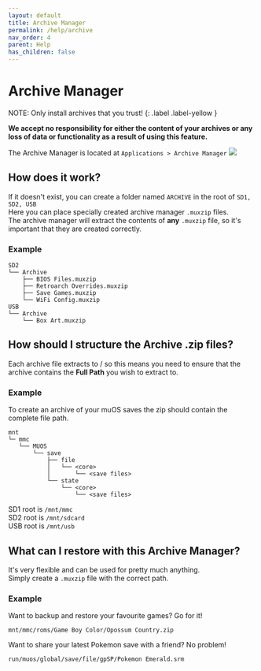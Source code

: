 ```yaml
---
layout: default
title: Archive Manager
permalink: /help/archive
nav_order: 4
parent: Help
has_children: false
---
```


# Archive Manager

NOTE: Only install archives that you trust!
{: .label .label-yellow }

**We accept no responsibility for either the content of your archives or any loss of data or functionality as a result
of using this feature.**

The Archive Manager is located at `Applications > Archive Manager`
![](assets/images/archive.png)

## How does it work?

If it doesn't exist, you can create a folder named `ARCHIVE` in the root of `SD1, SD2, USB`   
Here you can place specially created archive manager `.muxzip` files.  
The archive manager will extract the contents of **any** `.muxzip` file, so it's important that they are created
correctly.

### Example

```
SD2
└── Archive
    ├── BIOS Files.muxzip
    ├── Retroarch Overrides.muxzip
    ├── Save Games.muxzip
    └── WiFi Config.muxzip
USB
└── Archive
    └── Box Art.muxzip
```

## How should I structure the Archive .zip files?

Each archive file extracts to / so this means you need to ensure that the archive contains the **Full Path** you wish to
extract to.

### Example

To create an archive of your muOS saves the zip should contain the complete file path.

```
mnt
└─ mmc
   └── MUOS
       └── save
           ├── file
           │   └── <core>
           │       └── <save files>
           └── state
               └── <core>
                   └── <save files>
```

SD1 root is `/mnt/mmc`   
SD2 root is `/mnt/sdcard`   
USB root is `/mnt/usb`

## What can I restore with this Archive Manager?

It's very flexible and can be used for pretty much anything.  
Simply create a `.muxzip` file with the correct path.

### Example

Want to backup and restore your favourite games? Go for it!

```
mnt/mmc/roms/Game Boy Color/Opossum Country.zip
```

Want to share your latest Pokemon save with a friend? No problem!

```
run/muos/global/save/file/gpSP/Pokemon Emerald.srm
```

